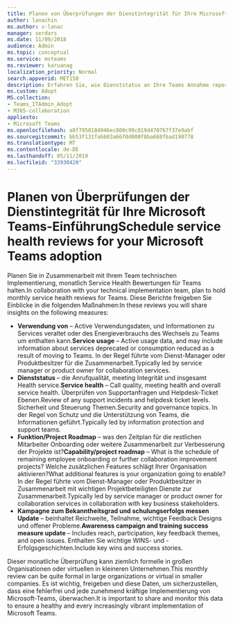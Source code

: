 ```yaml
---
title: Planen von Überprüfungen der Dienstintegrität für Ihre Microsoft Teams-Einführung
author: lanachin
ms.author: v-lanac
manager: serdars
ms.date: 11/09/2018
audience: Admin
ms.topic: conceptual
ms.service: msteams
ms.reviewer: karuanag
localization_priority: Normal
search.appverid: MET150
description: Erfahren Sie, wie Dienststatus an Ihre Teams Annahme reporting verwenden.
ms.custom: Adopt
MS.collection:
- Teams_ITAdmin_Adopt
- M365-collaboration
appliesto:
- Microsoft Teams
ms.openlocfilehash: a8f7958184946ec800c99c819d4707b7f37e9abf
ms.sourcegitcommit: bb53f131fabb03a66f0d000f8ba668fbad190778
ms.translationtype: MT
ms.contentlocale: de-DE
ms.lasthandoff: 05/11/2019
ms.locfileid: "33930420"
---
```

# <a name="schedule-service-health-reviews-for-your-microsoft-teams-adoption"></a><span data-ttu-id="762d3-103">Planen von Überprüfungen der Dienstintegrität für Ihre Microsoft Teams-Einführung</span><span class="sxs-lookup"><span data-stu-id="762d3-103">Schedule service health reviews for your Microsoft Teams adoption</span></span>

<span data-ttu-id="762d3-104">Planen Sie in Zusammenarbeit mit Ihrem Team technischen Implementierung, monatlich Service Health Bewertungen für Teams halten.</span><span class="sxs-lookup"><span data-stu-id="762d3-104">In collaboration with your technical implementation team, plan to hold monthly service health reviews for Teams.</span></span> <span data-ttu-id="762d3-105">Diese Berichte freigeben Sie Einblicke in die folgenden Maßnahmen:</span><span class="sxs-lookup"><span data-stu-id="762d3-105">In these reviews you will share insights on the following measures:</span></span>

- <span data-ttu-id="762d3-106">**Verwendung von** – Active Verwendungsdaten, und Informationen zu Services veraltet oder des Energieverbrauchs des Wechsels zu Teams um enthalten kann.</span><span class="sxs-lookup"><span data-stu-id="762d3-106">**Service usage** – Active usage data, and may include information about services deprecated or consumption reduced as a result of moving to Teams.</span></span> <span data-ttu-id="762d3-107">In der Regel führte vom Dienst-Manager oder Produktbesitzer für die Zusammenarbeit.</span><span class="sxs-lookup"><span data-stu-id="762d3-107">Typically led by service manager or product owner for collaboration services.</span></span>
- <span data-ttu-id="762d3-108">**Dienststatus** – die Anrufqualität, meeting Integrität und insgesamt Health service.</span><span class="sxs-lookup"><span data-stu-id="762d3-108">**Service health** – Call quality, meeting health and overall service health.</span></span> <span data-ttu-id="762d3-109">Überprüfen von Supportanfragen und Helpdesk-Ticket Ebenen.</span><span class="sxs-lookup"><span data-stu-id="762d3-109">Review of any support incidents and helpdesk ticket levels.</span></span> <span data-ttu-id="762d3-110">Sicherheit und Steuerung Themen.</span><span class="sxs-lookup"><span data-stu-id="762d3-110">Security and governance topics.</span></span> <span data-ttu-id="762d3-111">In der Regel von Schutz und die Unterstützung von Teams, die Informationen geführt.</span><span class="sxs-lookup"><span data-stu-id="762d3-111">Typically led by information protection and support teams.</span></span> 
- <span data-ttu-id="762d3-112">**Funktion/Project Roadmap** – was den Zeitplan für die restlichen Mitarbeiter Onboarding oder weitere Zusammenarbeit zur Verbesserung der Projekte ist?</span><span class="sxs-lookup"><span data-stu-id="762d3-112">**Capability/project roadmap** – What is the schedule of remaining employee onboarding or further collaboration improvement projects?</span></span> <span data-ttu-id="762d3-113">Welche zusätzlichen Features schlägt Ihrer Organisation aktivieren?</span><span class="sxs-lookup"><span data-stu-id="762d3-113">What additional features is your organization going to enable?</span></span> <span data-ttu-id="762d3-114">In der Regel führte vom Dienst-Manager oder Produktbesitzer in Zusammenarbeit mit wichtigen Projektbeteiligten Dienste zur Zusammenarbeit.</span><span class="sxs-lookup"><span data-stu-id="762d3-114">Typically led by service manager or product owner for collaboration services in collaboration with key business stakeholders.</span></span>
- <span data-ttu-id="762d3-115">**Kampagne zum Bekanntheitsgrad und schulungserfolgs messen Update** – beinhaltet Reichweite, Teilnahme, wichtige Feedback Designs und offener Probleme.</span><span class="sxs-lookup"><span data-stu-id="762d3-115">**Awareness campaign and training success measure update** – Includes reach, participation, key feedback themes, and open issues.</span></span> <span data-ttu-id="762d3-116">Enthalten Sie wichtige WINS- und -Erfolgsgeschichten.</span><span class="sxs-lookup"><span data-stu-id="762d3-116">Include key wins and success stories.</span></span> 

<span data-ttu-id="762d3-117">Dieser monatliche Überprüfung kann ziemlich formelle in großen Organisationen oder virtuellen in kleineren Unternehmen.</span><span class="sxs-lookup"><span data-stu-id="762d3-117">This monthly review can be quite formal in large organizations or virtual in smaller companies.</span></span> <span data-ttu-id="762d3-118">Es ist wichtig, freigeben und diese Daten, um sicherzustellen, dass eine fehlerfrei und jede zunehmend kräftige Implementierung von Microsoft-Teams, überwachen.</span><span class="sxs-lookup"><span data-stu-id="762d3-118">It is important to share and monitor this data to ensure a healthy and every increasingly vibrant implementation of Microsoft Teams.</span></span> 
